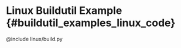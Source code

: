 Linux Buildutil Example    {#buildutil_examples_linux_code}
=======================

@include linux/build.py
